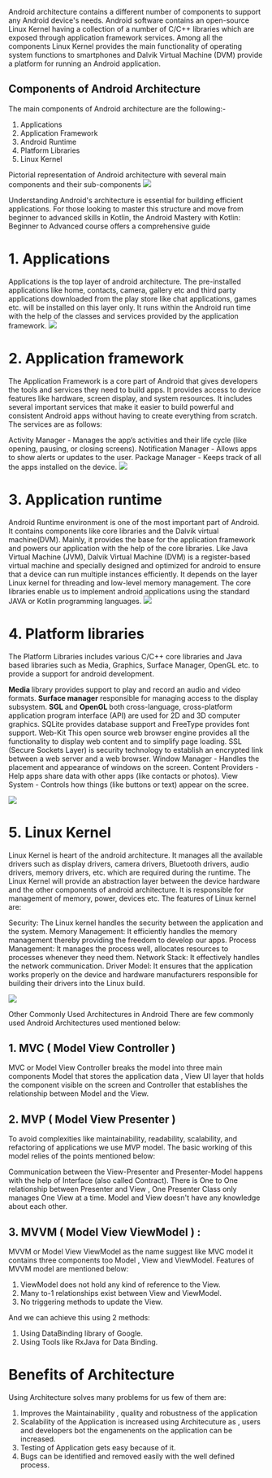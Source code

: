  <p>Android architecture contains a different number of components to support any Android device's needs. Android software contains an open-source Linux Kernel having a collection of a number of C/C++ libraries which are exposed through application framework services. Among all the components Linux Kernel provides the main functionality of operating system functions to smartphones and Dalvik Virtual Machine (DVM) provide a platform for running an Android application.
</p>

## Components of Android Architecture
The main components of Android architecture are the following:-

<ol>
<li>Applications</li>
<li>Application Framework</li>
<li>Android Runtime</li>
<li>Platform Libraries</li>
<li>Linux Kernel</li>
</ol>

Pictorial representation of Android architecture with several main components and their sub-components
<img src="Android_Architecture.webp">
<p>Understanding Android's architecture is essential for building efficient applications. For those looking to master this structure and move from beginner to advanced skills in Kotlin, the Android Mastery with Kotlin: Beginner to Advanced course offers a comprehensive guide</p>

# 1. Applications
Applications is the top layer of android architecture. The pre-installed applications like home, contacts, camera, gallery etc and third party applications downloaded from the play store like chat applications, games etc. will be installed on this layer only. It runs within the Android run time with the help of the classes and services provided by the application framework.
<img src="Android.jpg">
# 2. Application framework
The Application Framework is a core part of Android that gives developers the tools and services they need to build apps. It provides access to device features like hardware, screen display, and system resources. It includes several important services that make it easier to build powerful and consistent Android apps without having to create everything from scratch. The services are as follows:

Activity Manager - Manages the app’s activities and their life cycle (like opening, pausing, or closing screens).
Notification Manager - Allows apps to show alerts or updates to the user.
Package Manager - Keeps track of all the apps installed on the device.
<img src="Application_framework.webp">

# 3. Application runtime
Android Runtime environment is one of the most important part of Android. It contains components like core libraries and the Dalvik virtual machine(DVM). Mainly, it provides the base for the application framework and powers our application with the help of the core libraries. Like Java Virtual Machine (JVM), Dalvik Virtual Machine (DVM) is a register-based virtual machine and specially designed and optimized for android to ensure that a device can run multiple instances efficiently. It depends on the layer Linux kernel for threading and low-level memory management. The core libraries enable us to implement android applications using the standard JAVA or Kotlin programming languages.
<img src="Android_Runtime.jpg">

# 4. Platform libraries
The Platform Libraries includes various C/C++ core libraries and Java based libraries such as Media, Graphics, Surface Manager, OpenGL etc. to provide a support for android development.

<b>Media </b>library provides support to play and record an audio and video formats.
<b>Surface manager</b> responsible for managing access to the display subsystem.
<b>SGL</b> and <b>OpenGL </b>both cross-language, cross-platform application program interface (API) are used for 2D and 3D computer graphics.
SQLite provides database support and FreeType provides font support.
Web-Kit This open source web browser engine provides all the functionality to display web content and to simplify page loading.
SSL (Secure Sockets Layer) is security technology to establish an encrypted link between a web server and a web browser.
Window Manager - Handles the placement and appearance of windows on the screen.
Content Providers - Help apps share data with other apps (like contacts or photos).
View System - Controls how things (like buttons or text) appear on the scree.

<img src="Platform_libraries.jpg">

# 5. Linux Kernel
Linux Kernel is heart of the android architecture. It manages all the available drivers such as display drivers, camera drivers, Bluetooth drivers, audio drivers, memory drivers, etc. which are required during the runtime. The Linux Kernel will provide an abstraction layer between the device hardware and the other components of android architecture. It is responsible for management of memory, power, devices etc. The features of Linux kernel are:

Security: The Linux kernel handles the security between the application and the system.
Memory Management: It efficiently handles the memory management thereby providing the freedom to develop our apps.
Process Management: It manages the process well, allocates resources to processes whenever they need them.
Network Stack: It effectively handles the network communication.
Driver Model: It ensures that the application works properly on the device and hardware manufacturers responsible for building their drivers into the Linux build.

<img src="Linux_Kernal.jpg">

Other Commonly Used Architectures in Android
There are few commonly used Android Architectures used mentioned below:

## 1. MVC ( Model View Controller )
MVC or Model View Controller breaks the model into three main components Model that stores the application data , View UI layer that holds the component visible on the screen and Controller that establishes the relationship between Model and the View.

## 2. MVP ( Model View Presenter )
To avoid complexities like maintainability, readability, scalability, and refactoring of applications we use MVP model. The basic working of this model relies of the points mentioned below:

Communication between the View-Presenter and Presenter-Model happens with the help of Interface (also called Contract).
There is One to One relationship between Presenter and View , One Presenter Class only manages One View at a time.
Model and View doesn't have any knowledge about each other.
## 3. MVVM ( Model View ViewModel ) :
MVVM or Model View ViewModel as the name suggest like MVC model it contains three components too Model , View and ViewModel. Features of MVVM model are mentioned below:
<ol>
<li>ViewModel does not hold any kind of reference to the View.</li>
<li>Many to-1 relationships exist between View and ViewModel.</li>
<li>No triggering methods to update the View.</li>
</ol>
And we can achieve this using 2 methods:
<ol>
<li>Using DataBinding library of Google.</li>
<li>Using Tools like RxJava for Data Binding.</li>
</ol>

# Benefits of Architecture
Using Architecture solves many problems for us few of them are:
<ol>
<li>Improves the Maintainability , quality and robustness of the application</li>
<li>Scalability of the Application is increased using Architecuture as , users and developers bot the engamenents on the application can be increased.</li>
<li>Testing of Application gets easy because of it.</li>
<li>Bugs can be identified and removed easily with the well defined process.</li>
</ol>
